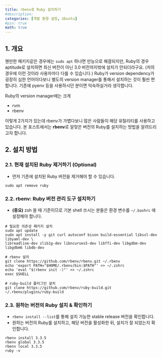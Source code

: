 ```yaml
---
title: rbenv로 Ruby 설치하기
#description: 
categories: [개발 환경 설정, Ubuntu]
#pin: true
math: true
---
```


## 1. 개요

웬만한 패키지같은 경우에는 `sudo apt` 하나면 만능으로 해결되지만, Ruby의 경우 aptitude로 설치하면 최신 버전이 아닌 3.0 버전까지밖에 설치가 안되더라구요. (저의 경우에 이런 것이라 사용자마다 다를 수 있습니다.) Ruby가 version dependency가 굉장히 심한 언어이다보니 별도의 version manager를 통해서 설치하는 것이 훨씬 편합니다. 기존에 pyenv 등을 사용하시던 분이면 익숙하실거라 생각합니다.

Ruby의 version manager에는 크게

- rvm
- rbenv

이렇게 2가지가 있는데 rbenv가 가볍다보니 많은 사람들이 해당 유틸리티를 사용하고 있습니다. 본 포스트에서는 **rbenv**로 알맞은 버전의 Ruby를 설치하는 방법을 알려드리고자 합니다.

## 2. 설치 방법

### 2.1. 현재 설치된 Ruby 제거하기 (Optional)

- 먼저 기존에 설치된 Ruby 버전을 제거해야 할 수 있습니다.

```shell
sudo apt remove ruby
```

### 2.2. rbenv: Ruby 버전 관리 도구 설치하기

- **(중요)** zsh 쓸 때 기준이므로 기본 shell 쓰시는 분들은 환경 변수를 `~/.bashrc` 에 설정해야 합니다.

```shell
# 필요한 의존성 패키지 설치
sudo apt update
sudo apt install -y git curl autoconf bison build-essential libssl-dev libyaml-dev \
libreadline-dev zlib1g-dev libncurses5-dev libffi-dev libgdbm-dev libgdbm6 libdb-dev

# rbenv 설치
git clone https://github.com/rbenv/rbenv.git ~/.rbenv
echo 'export PATH="$HOME/.rbenv/bin:$PATH"' >> ~/.zshrc
echo 'eval "$(rbenv init -)"' >> ~/.zshrc
exec $SHELL

# ruby-build 플러그인 설치
git clone https://github.com/rbenv/ruby-build.git ~/.rbenv/plugins/ruby-build
```

### 2.3. 원하는 버전의 Ruby 설치 & 확인하기

- `rbenv install --list`를 통해 설치 가능한 stable release 버전을 확인합니다.
- 원하는 버전의 Ruby를 설치하고, 해당 버전을 활성화한 뒤, 설치가 잘 되었는지 확인합니다.

```shell
rbenv install 3.3.5
rbenv global 3.3.5
rbenv local 3.3.5
ruby -v
```
